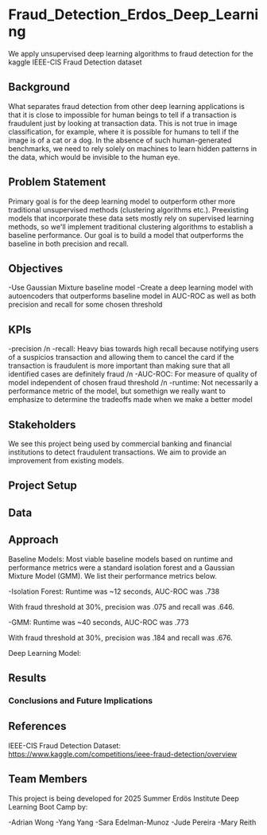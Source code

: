 # Fraud_Detection_Erdos_Deep_Learning
We apply unsupervised deep learning algorithms to fraud detection for the kaggle IEEE-CIS Fraud Detection dataset
## Background
What separates fraud detection from other deep learning applications is that it is close to impossible for human beings to tell if a transaction is fraudulent just by looking at transaction data. This is not true in image classification, for example, where it is possible for humans to tell if the image is of a cat or a dog. In the absence of such human-generated benchmarks, we need to rely solely on machines to learn hidden patterns in the data, which would be invisible to the human eye.

## Problem Statement
Primary goal is for the deep learning model to outperform other more traditional unsupervised methods (clustering algorithms etc.). Preexisting models that incorporate these data sets mostly rely on supervised learning methods, so we'll implement traditional clustering algorithms to establish a baseline performance. Our goal is to build a model that outperforms the baseline in both precision and recall. 

## Objectives

-Use Gaussian Mixture baseline model
-Create a deep learning model with autoencoders that outperforms baseline model in AUC-ROC as well as both precision and recall for some chosen threshold
## KPIs
-precision
/n -recall: Heavy bias towards high recall because notifying users of a suspicios transaction and allowing them to cancel the card if the transaction is fraudulent is more important than making sure that all identified cases are definitely fraud
/n -AUC-ROC: For measure of quality of model independent of chosen fraud threshold
/n -runtime: Not necessarily a performance metric of the model, but somethign we really want to emphasize to determine the tradeoffs made when we make a better model
## Stakeholders
We see this project being used by commercial banking and financial institutions to detect fraudulent transactions. We aim to provide an improvement from existing models. 

## Project Setup

## Data
## Approach
Baseline Models: Most viable baseline models based on runtime and performance metrics were a standard isolation forest and a Gaussian Mixture Model (GMM). We list their performance metrics below. 

-Isolation Forest: Runtime was ~12 seconds, AUC-ROC was .738

With fraud threshold at 30%, precision was .075 and recall was .646. 

-GMM: Runtime was ~40 seconds, AUC-ROC was .773

With fraud threshold at 30%, precision was .184 and recall was .676. 




Deep Learning Model: 

## Results
### Conclusions and Future Implications
## References
IEEE-CIS Fraud Detection Dataset: https://www.kaggle.com/competitions/ieee-fraud-detection/overview

## Team Members
This project is being developed for 2025 Summer Erdös Institute Deep Learning Boot Camp by:

-Adrian Wong 
-Yang Yang 
-Sara Edelman-Munoz
-Jude Pereira
-Mary Reith 
